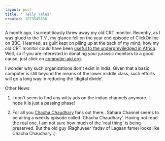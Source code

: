```yaml
--- 
layout: post
title: " Telly Tales"
created: 1073545886
---
```

A month ago, I surreptitiously threw away my old CRT monitor. Recently, as I was glued to the T.V., my glance fell on the year end episode of ClickOnline on BBC. I learned, as guilt kept on piling up at the back of my mind, how my old CRT monitor could have been <a href="http://www.bbcworld.com/content/clickonline_archive_23_2003.asp?pageid=666&co_pageid=2">useful to the underpreviledged in Africa</a>. Well, so if you are interested in donating your jurassic monitors to a good cause, just click on <a href="http://www.computer-aid.org/">computer-aid.org</a>.

I wonder why such organizations don't exist in India. Given that a basic computer is still beyond the means of the lower middle class, such efforts will go a long way in reducing the 'digital divide'. 

Other News:

 1. I don't seem to find any witty ads on the indian channels anymore. I hope it is just a passing phase!

2. For all you <a href="http://www.diamondcomic.com/subpage/chacha.html">Chacha Chaudhary</a> fans out there.. Sahara Channel seems to be airing a weekly episode called 'Chacha Chaudhary'. Having not read the real one, I am not sure how much of the 'real thing' is being preserved. But the old guy (Raghuveer Yadav of Lagaan fame) looks like Chacha Chaudhary :)
